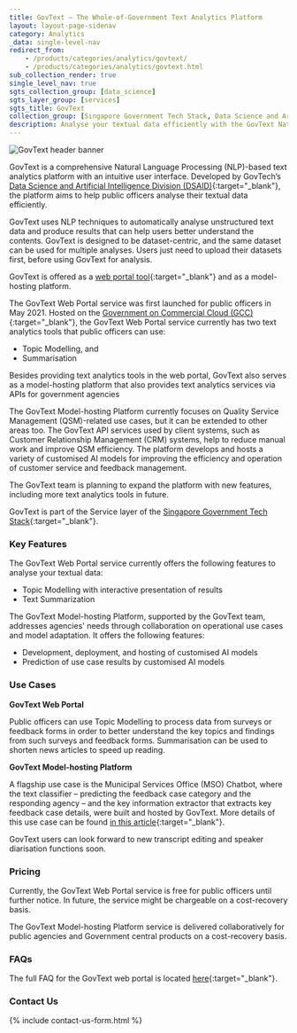 ```yaml
---
title: GovText – The Whole-of-Government Text Analytics Platform  
layout: layout-page-sidenav
category: Analytics
_data: single-level-nav
redirect_from:
    - /products/categories/analytics/govtext/
    - /products/categories/analytics/govtext.html
sub_collection_render: true
single_level_nav: true
sgts_collection_group: [data_science]
sgts_layer_group: [services]
sgts_title: GovText
collection_group: [Singapore Government Tech Stack, Data Science and Artificial Intelligence]
description: Analyse your textual data efficiently with the GovText Natural Language Processing (NLP) platform for WOG. Discover more!
---
```


![GovText header banner](/assets/img/GovText-HeaderBanner-v2.png)

GovText is a comprehensive Natural Language Processing (NLP)-based text analytics platform with an intuitive user interface. Developed by GovTech’s [Data Science and Artificial Intelligence Division (DSAID)](https://www.tech.gov.sg/capability-centre-dsaid){:target="_blank"}, the platform aims to help public officers analyse their textual data efficiently.

GovText uses NLP techniques to automatically analyse unstructured text data and produce results that can help users better understand the contents. GovText is designed to be dataset-centric, and the same dataset can be used for multiple analyses. Users just need to upload their datasets first, before using GovText for analysis.

GovText is offered as a [web portal tool](https://www.govtext.gov.sg){:target="_blank"} and as a model-hosting platform.

The GovText Web Portal service was first launched for public officers in May 2021. Hosted on the [Government on Commercial Cloud (GCC)](/products/categories/infrastructure-and-hosting/government-on-commercial-cloud/overview.html){:target="_blank"}, the GovText Web Portal service currently has two text analytics tools that public officers can use:

- Topic Modelling, and
- Summarisation

Besides providing text analytics tools in the web portal, GovText also serves as a model-hosting platform that also provides text analytics services via APIs for government agencies

The GovText Model-hosting Platform currently focuses on Quality Service Management (QSM)-related use cases, but it can be extended to other areas too. The GovText API services used by client systems, such as Customer Relationship Management (CRM) systems, help to reduce manual work and improve QSM efficiency. The platform develops and hosts a variety of customised AI models for improving the efficiency and operation of customer service and feedback management.

The GovText team is planning to expand the platform with new features, including more text analytics tools in future.

GovText is part of the Service layer of the [Singapore Government Tech Stack](https://www.developer.tech.gov.sg/singapore-government-tech-stack/overview/){:target="_blank"}.


### Key Features

The GovText Web Portal service currently offers the following features to analyse your textual data:
- Topic Modelling with interactive presentation of results 
- Text Summarization

The GovText Model-hosting Platform, supported by the GovText team, addresses agencies' needs through collaboration on operational use cases and model adaptation. It offers the following features:
- Development, deployment, and hosting of customised AI models 
- Prediction of use case results by customised AI models

### Use Cases

**GovText Web Portal**

Public officers can use Topic Modelling to process data from surveys or feedback forms in order to better understand the key topics and findings from such surveys and feedback forms. Summarisation can be used to shorten news articles to speed up reading.

**GovText Model-hosting Platform**

A flagship use case is the Municipal Services Office (MSO) Chatbot, where the text classifier – predicting the feedback case category and the responding agency – and the key information extractor that extracts key feedback case details, were built and hosted by GovText. More details of this use case can be found [in this article](https://www.tech.gov.sg/media/technews/developing-the-one-service-chatbot){:target="_blank"}.


GovText users can look forward to new transcript editing and speaker diarisation functions soon.

### Pricing

Currently, the GovText Web Portal service is free for public officers until further notice. In future, the service might be chargeable on a cost-recovery basis. 

The GovText Model-hosting Platform service is delivered collaboratively for public agencies and Government central products on a cost-recovery basis.

### FAQs

The full FAQ for the GovText web portal is located [here](https://www.govtext.gov.sg/docs/user-guide/FAQ){:target="_blank"}.

### Contact Us

{% include contact-us-form.html %}
